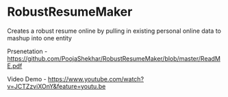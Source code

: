 # RobustResumeMaker

Creates a robust resume online by pulling in existing personal online data to mashup into one entity

 Prsenetation - https://github.com/PoojaShekhar/RobustResumeMaker/blob/master/ReadME.pdf
 
 Video Demo - https://www.youtube.com/watch?v=JCTZzviXOnY&feature=youtu.be
